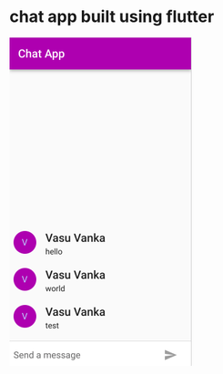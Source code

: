 # chat app built using flutter

![](https://raw.githubusercontent.com/vasuvanka/flutter_chat_app/main/screen.png)
